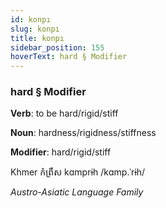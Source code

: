 ```yaml
---
id: konpı
slug: konpı
title: konpı
sidebar_position: 155
hoverText: hard § Modifier
---
```


### hard § Modifier

**Verb**: to be hard/rigid/stiff

**Noun**: hardness/rigidness/stiffness

**Modifier**: hard/rigid/stiff

Khmer កំព្រឹស kɑmprɨh /kɑmp.ˈrɨh/

*Austro-Asiatic Language Family*